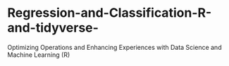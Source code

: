 # Regression-and-Classification-R-and-tidyverse-
 Optimizing Operations and Enhancing Experiences with Data Science and Machine Learning (R)
